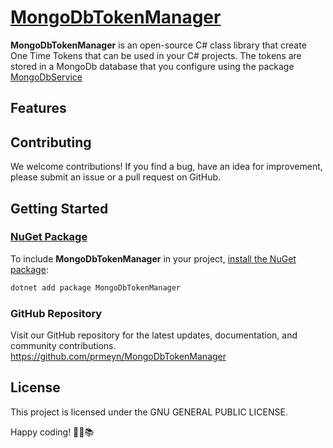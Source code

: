 # [MongoDbTokenManager](https://www.nuget.org/packages/MongoDbTokenManager)

**MongoDbTokenManager** is an open-source C# class library that create One Time Tokens that can be used in your C# projects. The tokens are stored in a MongoDb database that you configure using the package [MongoDbService](https://www.nuget.org/packages/MongoDbService) 

## Features



## Contributing

We welcome contributions! If you find a bug, have an idea for improvement, please submit an issue or a pull request on GitHub.

## Getting Started

### [NuGet Package](https://www.nuget.org/packages/MongoDbTokenManager)

To include **MongoDbTokenManager** in your project, [install the NuGet package](https://www.nuget.org/packages/MongoDbTokenManager):

```bash
dotnet add package MongoDbTokenManager
```

### GitHub Repository
Visit our GitHub repository for the latest updates, documentation, and community contributions.
https://github.com/prmeyn/MongoDbTokenManager


## License

This project is licensed under the GNU GENERAL PUBLIC LICENSE.

Happy coding! 🚀🌐📚


